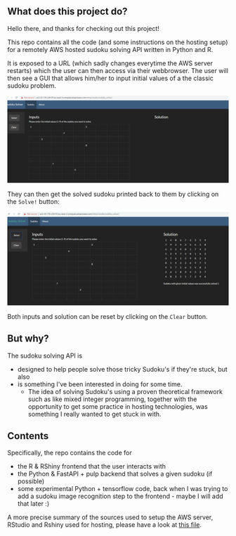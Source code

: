 ## What does this project do?

Hello there, and thanks for checking out this project!

This repo contains all the code (and some instructions on the hosting setup) for a remotely AWS hosted sudoku solving API written in Python and R.

It is exposed to a URL (which sadly changes everytime the AWS server restarts) which the user can then access via their webbrowser. The user will then see a GUI that allows him/her to input initial values of a the classic sudoku problem.

![Inputting the initial values](./Docs/user_inputs.PNG)

They can then get the solved sudoku printed back to them by clicking on the `Solve!` button:

![Getting that sweet solved sudoku](./Docs/output_solution.PNG)

Both inputs and solution can be reset by clicking on the `Clear` button.

## But why?

The sudoku solving API is 

- designed to help people solve those tricky Sudoku's if they're stuck, but also
- is something I've been interested in doing for some time. 
	- The idea of solving Sudoku's using a proven theoretical framework such as like mixed integer programming, together with the opportunity to get some practice in hosting technologies, was something I really wanted to get stuck in with.

## Contents

Specifically, the repo contains the code for

- the R & RShiny frontend that the user interacts with
- the Python & FastAPI + pulp backend that solves a given sudoku (if possible)
- some experimental Python + tensorflow code, back when I was trying to add a sudoku image recognition step to the frontend - maybe I will add that later :)

A more precise summary of the sources used to setup the AWS server, RStudio and Rshiny used for hosting, please have a look at [this file](./R/r_shiny_app/about.md).